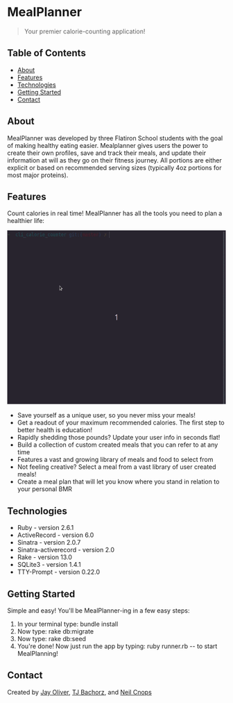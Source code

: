 # MealPlanner

>Your premier calorie-counting application!

## Table of Contents
* [About](#about)
* [Features](#features)
* [Technologies](#technologies)
* [Getting Started](#getting-started)
* [Contact](#contact)


## About
MealPlanner was developed by three Flatiron School students with the goal of making healthy eating easier.  Mealplanner gives users the power to create their own profiles, save and track their meals, and update their information at will as they go on their fitness journey.  All portions are either explicit or based on recommended serving sizes (typically 4oz portions for most major proteins).

## Features
Count calories in real time! MealPlanner has all the tools you need to plan a healthier life:


   <img src="./MealPlanner.gif" width="600" height ="400" />

* Save yourself as a unique user, so you never miss your meals!
* Get a readout of your maximum recommended calories. The first step to better health is education!
* Rapidly shedding those pounds? Update your user info in seconds flat!
* Build a collection of custom created meals that you can refer to at any time
* Features a vast and growing library of meals and food to select from
* Not feeling creative? Select a meal from a vast library of user created meals!
* Create a meal plan that will let you know where you stand in relation to your personal BMR

## Technologies

* Ruby - version 2.6.1
* ActiveRecord - version 6.0
* Sinatra - version 2.0.7
* Sinatra-activerecord - version 2.0
* Rake - version 13.0
* SQLite3 - version 1.4.1
* TTY-Prompt - version 0.22.0   

## Getting Started

Simple and easy!  You'll be MealPlanner-ing in a few easy steps:

1. In your terminal type:  bundle install
2. Now type: rake db:migrate
3. Now type: rake db:seed
2. You're done!  Now just run the app by typing: ruby runner.rb -- to start MealPlanning!

## Contact

Created by [Jay Oliver](https://www.linkedin.com/in/jay-oliver-29678b1b4/), [TJ Bachorz](https://www.linkedin.com/in/tjbachorz/), and [Neil Cnops](https://www.linkedin.com/in/niel-cnops-323556168/)

